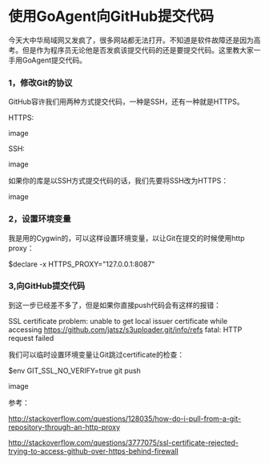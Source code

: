 使用GoAgent向GitHub提交代码
=====

今天大中华局域网又发疯了，很多网站都无法打开。不知道是软件故障还是因为高考。但是作为程序员无论他是否发疯该提交代码的还是要提交代码。这里教大家一手用GoAgent提交代码。

### 1，修改Git的协议

GitHub容许我们用两种方式提交代码，一种是SSH，还有一种就是HTTPS。

HTTPS:

image

SSH:

image

如果你的库是以SSH方式提交代码的话，我们先要将SSH改为HTTPS：

image

 

### 2，设置环境变量

我是用的Cygwin的，可以这样设置环境变量，以让Git在提交的时候使用http proxy：

$declare -x HTTPS_PROXY="127.0.0.1:8087"

 

### 3,向GitHub提交代码
到这一步已经差不多了，但是如果你直接push代码会有这样的报错：

SSL certificate problem: unable to get local issuer certificate while accessing https://github.com/jatsz/s3uploader.git/info/refs 
fatal: HTTP request failed

我们可以临时设置环境变量让Git跳过certificate的检查：

$env GIT_SSL_NO_VERIFY=true git push

image

 

参考：

http://stackoverflow.com/questions/128035/how-do-i-pull-from-a-git-repository-through-an-http-proxy

http://stackoverflow.com/questions/3777075/ssl-certificate-rejected-trying-to-access-github-over-https-behind-firewall

